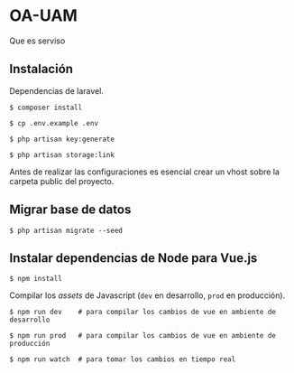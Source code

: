 # OA-UAM

Que es serviso

## Instalación

Dependencias de laravel.

```
$ composer install

$ cp .env.example .env

$ php artisan key:generate

$ php artisan storage:link
```

Antes de realizar las configuraciones es esencial crear un vhost sobre la carpeta public del proyecto.

## Migrar base de datos

```
$ php artisan migrate --seed
```

## Instalar dependencias de Node para Vue.js

```
$ npm install
```

Compilar los *assets* de Javascript (`dev` en desarrollo, `prod` en producción).

```
$ npm run dev    # para compilar los cambios de vue en ambiente de desarrollo

$ npm run prod   # para compilar los cambios de vue en ambiente de producción

$ npm run watch  # para tomar los cambios en tiempo real
```
